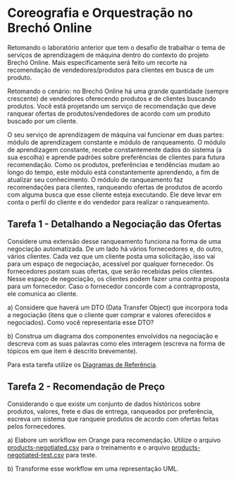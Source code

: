 # Coreografia e Orquestração no Brechó Online

Retomando o laboratório anterior que tem o desafio de trabalhar o tema de serviços de aprendizagem de máquina dentro do contexto do projeto Brechó Online. Mais especificamente será feito um recorte na recomendação de vendedores/produtos para clientes em busca de um produto.

Retomando o cenário: no Brechó Online há uma grande quantidade (sempre crescente) de vendedores oferecendo produtos e de clientes buscando produtos. Você está projetando um serviço de recomendação que deve ranquear ofertas de produtos/vendedores de acordo com um produto buscado por um cliente.

O seu serviço de aprendizagem de máquina vai funcionar em duas partes: módulo de aprendizagem constante e módulo de ranqueamento. O módulo de aprendizagem constante, recebe constantemente dados do sistema (a sua escolha) e aprende padrões sobre preferências de clientes para futura recomendação. Como os produtos, preferências e tendências mudam ao longo do tempo, este módulo está constantemente aprendendo, a fim de atualizar seu conhecimento. O módulo de ranqueamento faz recomendações para clientes, ranqueando ofertas de produtos de acordo com alguma busca que esse cliente esteja executando. Ele deve levar em conta o perfil do cliente e do vendedor para realizar o ranqueamento.

## Tarefa 1 - Detalhando a Negociação das Ofertas

Considere uma extensão desse ranqueamento funciona na forma de uma negociação automatizada. De um lado há vários fornecedores e, do outro, vários clientes. Cada vez que um cliente posta uma solicitação, isso vai para um espaço de negociação, acessível por qualquer fornecedor. Os fornecedores postam suas ofertas, que serão recebidas pelos clientes. Nesse espaço de negociação, os clientes podem fazer uma contra proposta para um fornecedor. Caso o fornecedor concorde com a contraproposta, ele comunica ao cliente.

a) Considere que haverá um DTO (Data Transfer Object) que incorpora toda a negociação (itens que o cliente quer comprar e valores oferecidos e negociados). Como você representaria esse DTO?

b) Construa um diagrama dos componentes envolvidos na negociação e descreva com as suas palavras como eles interagem (escreva na forma de tópicos em que item é descrito brevemente).

Para esta tarefa utilize os [Diagramas de Referência](https://docs.google.com/presentation/d/1g2mds_SA_w0WNuJmoMg1UZtNbPQMnEz54XWL_DoRDtg/edit?usp=sharing).

## Tarefa 2 - Recomendação de Preço

Considerando o que existe um conjunto de dados históricos sobre produtos, valores, frete e dias de entrega, ranqueados por preferência, escreva um sistema que ranqueie produtos de acordo com ofertas feitas pelos fornecedores.

a) Elabore um workflow em Orange para recomendação. Utilize o arquivo [products-negotiated.csv](products-negotiated.csv) para o treinamento e o arquivo [products-negotiated-test.csv]( products-negotiated-test.csv) para teste.

b) Transforme esse workflow em uma representação UML.
